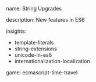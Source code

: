 name: String Upgrades

description: New features in ES6

insights:
  - template-literals
  - string-extensions
  - unicode-in-es6
  - internationalization-localization


game: ecmascript-time-travel
